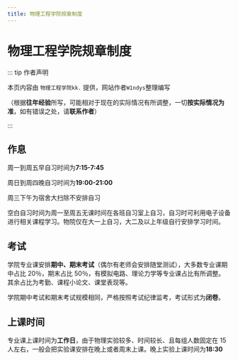 ```yaml
---
title: 物理工程学院规章制度
---
```


# 物理工程学院规章制度

::: tip 作者声明

本页内容由 `物理工程学院kk.` 提供，网站作者`W1ndys`整理编写

（根据**往年经验**所写，可能相对于现在的实际情况有所调整，一切**按实际情况为准**，如有错误之处，请**联系作者**）

:::

## 作息

周一到周五早自习时间为**7:15-7:45**

周日到周四晚自习时间为**19:00-21:00**

周三下午为宿舍大扫除不安排自习

空白自习时间为周一至周五无课时间在各班自习室上自习，自习时可利用电子设备进行相关课程学习。物院仅在大一上自习，大二及以上年级自行安排学习时间。

## 考试

学院专业课安排**期中、期末考试**（偶尔有老师会安排随堂测试），大多数专业课期中占比 20％，期末占比 50％，有模拟电路、理论力学等专业课占比有所调整。其余占比为考勤、课程小论文、课堂表现等。

学院期中考试和期末考试规模相同，严格按照考试纪律监考，考试形式为**闭卷**。

## 上课时间

专业课上课时间为**工作日**，由于物理实验较多、时间较长、且每组人数固定在 15 人左右，一般会把实验课安排在晚上或者周末上课。晚上实验上课时间为**18:30**
